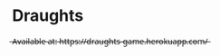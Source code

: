 # Draughts

 ̶A̶v̶a̶i̶l̶a̶b̶l̶e̶ ̶a̶t̶:̶ ̶h̶t̶t̶p̶s̶:̶/̶/̶d̶r̶a̶u̶g̶h̶t̶s̶-̶g̶a̶m̶e̶.̶h̶e̶r̶o̶k̶u̶a̶p̶p̶.̶c̶o̶m̶/̶
